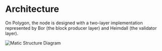 # Architecture

<div class="flex-figure" markdown="1">
<div class="flex-figure-left" markdown="1">

On Polygon, the node is designed with a two-layer implementation represented by Bor (the block producer layer) and Heimdall (the validator layer).

</div>
<div class="flex-figure-right">
<img src="/img/pos/matic_structure.png" class="figure figure-right" alt="Matic Structure Diagram" />
</div>
</div>
